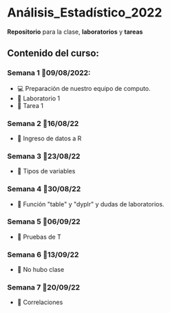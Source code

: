 # Análisis_Estadístico_2022

**Repositorio** para la clase, **laboratorios** y **tareas**

## Contenido del curso:

### Semana 1 :date:09/08/2022:
  + :computer: Preparación de nuestro equipo de computo.
  + :paperclip: Laboratorio 1
  + :paperclip: Tarea 1


### Semana 2 :date:16/08/22
  + :notebook: Ingreso de datos a R


### Semana 3 :date:23/08/22
  + :notebook: Tipos de variables
  

### Semana 4 :date:30/08/22
  + :notebook: Función "table" y "dyplr" y dudas de laboratorios.


### Semana 5 :date:06/09/22
  + :notebook: Pruebas de T
  
  
### Semana 6 :date:13/09/22
  + :notebook: No hubo clase
  
  
### Semana 7 :date:20/09/22
  + :notebook: Correlaciones
  